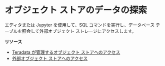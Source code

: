 オブジェクト ストアのデータの探索
=================================

エディタまたは Jupyter を使用して、SQL コマンドを実行し、データベース テーブルを照会して外部オブジェクト ストレージにアクセスします。

**リソース**

-   [Teradata が管理するオブジェクト ストアへのアクセス](https://docs.teradata.com/search/all?query=Accessing+the+Teradata-Managed+Object+Store&content-lang=en-US)
-   [外部オブジェクト ストアへのアクセス](https://docs.teradata.com/search/all?query=Access+Your+External+Object+Store&content-lang=en-US)
